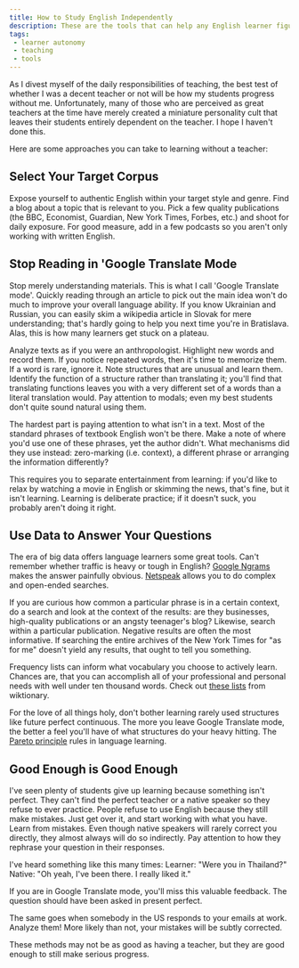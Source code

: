 ```yaml
---
title: How to Study English Independently
description: These are the tools that can help any English learner figure out many, if not most, of their questions independently
tags:
 - learner autonomy
 - teaching
 - tools
---
```


As I divest myself of the daily responsibilities of teaching, the best test of whether I was a decent teacher or not will be how my students progress without me. Unfortunately, many of those who are perceived as great teachers at the time have merely created a miniature personality cult that leaves their students entirely dependent on the teacher. I hope I haven't done this.

Here are some approaches you can take to learning without a teacher:

## Select Your Target Corpus

Expose yourself to authentic English within your target style and genre. Find a blog about a topic that is relevant to you. Pick a few quality publications (the BBC, Economist, Guardian, New York Times, Forbes, etc.) and shoot for daily exposure. For good measure, add in a few podcasts so you aren't only working with written English.

<h2 id='google-translate-mode'>Stop Reading in 'Google Translate Mode</h2>

Stop merely understanding materials. This is what I call 'Google Translate mode'. Quickly reading through an article to pick out the main idea won't do much to improve your overall language ability. If you know Ukrainian and Russian, you can easily skim a wikipedia article in Slovak for mere understanding; that's hardly going to help you next time you're in Bratislava. Alas, this is how many learners get stuck on a plateau.

Analyze texts as if you were an anthropologist. Highlight new words and record them. If you notice repeated words, then it's time to memorize them. If a word is rare, ignore it. Note structures that are unusual and learn them. Identify the function of a structure rather than translating it; you'll find that translating functions leaves you with a very different set of a words than a literal translation would. Pay attention to modals; even my best students don't quite sound natural using them.

The hardest part is paying attention to what isn't in a text. Most of the standard phrases of textbook English won't be there. Make a note of where you'd use one of these phrases, yet the author didn't. What mechanisms did they use instead: zero-marking (i.e. context), a different phrase or arranging the information differently?

This requires you to separate entertainment from learning: if you'd like to relax by watching a movie in English or skimming the news, that's fine, but it isn't learning. Learning is deliberate practice; if it doesn't suck, you probably aren't doing it right.

## Use Data to Answer Your Questions

The era of big data offers language learners some great tools. Can't remember whether traffic is heavy or tough in English? <a href="https://books.google.com/ngrams" target="_blank">Google Ngrams</a> makes the answer painfully obvious. <a href="http://www.netspeak.org" target="_blank">Netspeak</a> allows you to do complex and open-ended searches.

If you are curious how common a particular phrase is in a certain context, do a search and look at the context of the results: are they businesses, high-quality publications or an angsty teenager's blog? Likewise, search within a particular publication. Negative results are often the most informative. If searching the entire archives of the New York Times for "as for me" doesn't yield any results, that ought to tell you something.

Frequency lists can inform what vocabulary you choose to actively learn. Chances are, that you can accomplish all of your professional and personal needs with well under ten thousand words. Check out <a href="https://en.wiktionary.org/wiki/Wiktionary:Frequency_lists#English" target="_blank">these lists</a> from wiktionary.

For the love of all things holy, don't bother learning rarely used structures like future perfect continuous. The more you leave Google Translate mode, the better a feel you'll have of what structures do your heavy hitting. The <a href="https://en.wikipedia.org/wiki/Pareto_principle" target="_blank">Pareto principle</a> rules in language learning.

## Good Enough is Good Enough

I've seen plenty of students give up learning because something isn't perfect. They can't find the perfect teacher or a native speaker so they refuse to ever practice. People refuse to use English because they still make mistakes. Just get over it, and start working with what you have. Learn from mistakes. Even though native speakers will rarely correct you directly, they almost always will do so indirectly. Pay attention to how they rephrase your question in their responses.

I've heard something like this many times:
Learner: "Were you in Thailand?"
Native: "Oh yeah, I've been there. I really liked it."

If you are in Google Translate mode, you'll miss this valuable feedback. The question should have been asked in present perfect.

The same goes when somebody in the US responds to your emails at work. Analyze them! More likely than not, your mistakes will be subtly corrected.

These methods may not be as good as having a teacher, but they are good enough to still make serious progress.
